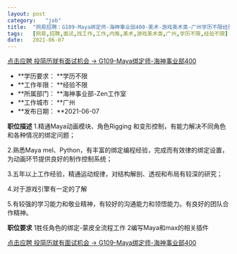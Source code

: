 ```yaml
---
layout:	post
category:	"job"
title:	"网易招聘：G109-Maya绑定师-海神事业部400-美术-游戏美术类-广州学历不限经验不限"
tags:	[网易,招聘,面试,找工作,工作,内推,美术,游戏美术类,广州,学历不限,经验不限]
date:	2021-06-07
---
```


[点击应聘 投简历就有面试机会 -> G109-Maya绑定师-海神事业部400](http://mobile.bole.netease.com/bole/boleDetail?id=23262&employeeId=346f03c3cda5f04c&key=all)



- **学历要求： **学历不限
- **工作年限： **经验不限
- **所属部门： **海神事业部-Zen工作室
- **工作城市： **广州
- **发布日期： **2021-06-07



**职位描述**
1.精通Maya动画模块、角色Rigging 和变形控制，有能力解决不同角色和各种情况的绑定问题；

2.熟悉Maya mel、Python，有丰富的绑定编程经验，完成而有效律的绑定设置，为动画环节提供良好的制作控制系统；

3.五年以上工作经验，精通运动规律，对结构解剖、透视和布局有较深的研究；

4.对于游戏引擎有一定的了解

5.有较强的学习能力和敬业精神，有较好的沟通能力和领悟能力。有良好的团队合作精神。



**职位要求**
1胜任角色的绑定-蒙皮全流程工作
2编写Maya和max的相关插件



[点击应聘 投简历就有面试机会 -> G109-Maya绑定师-海神事业部400](http://mobile.bole.netease.com/bole/boleDetail?id=23262&employeeId=346f03c3cda5f04c&key=all)